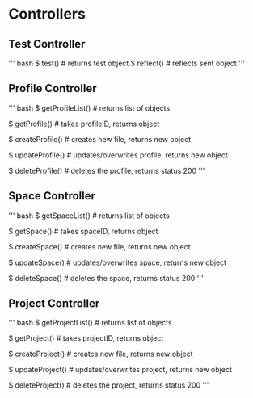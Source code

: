 # Controllers

## Test Controller

''' bash
$ test() # returns test object
$ reflect() # reflects sent object
'''

## Profile Controller

''' bash
$ getProfileList() # returns list of objects

$ getProfile() # takes profileID, returns object

$ createProfile() # creates new file, returns new object

$ updateProfile() # updates/overwrites profile, returns new object

$ deleteProfile() # deletes the profile, returns status 200
'''

## Space Controller

''' bash
$ getSpaceList() # returns list of objects

$ getSpace() # takes spaceID, returns object

$ createSpace() # creates new file, returns new object

$ updateSpace() # updates/overwrites space, returns new object

$ deleteSpace() # deletes the space, returns status 200
'''

## Project Controller

''' bash
$ getProjectList() # returns list of objects

$ getProject() # takes projectID, returns object

$ createProject() # creates new file, returns new object

$ updateProject() # updates/overwrites project, returns new object

$ deleteProject() # deletes the project, returns status 200
'''
